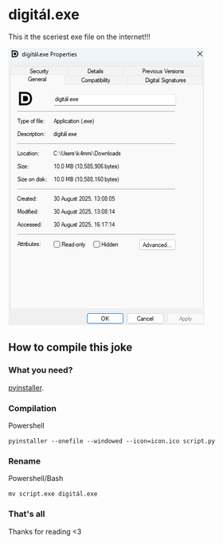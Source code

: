 # digitál.exe
This it the sceriest exe file on the internet!!! 

![Image](/assets/image_1.png)

## How to compile this joke
### What you need?
[pyinstaller](https://pyinstaller.org/en/stable/).
### Compilation
Powershell
```
pyinstaller --onefile --windowed --icon=icon.ico script.py
```
### Rename
Powershell/Bash
```
mv script.exe digitál.exe
```
### That's all
Thanks for reading <3
